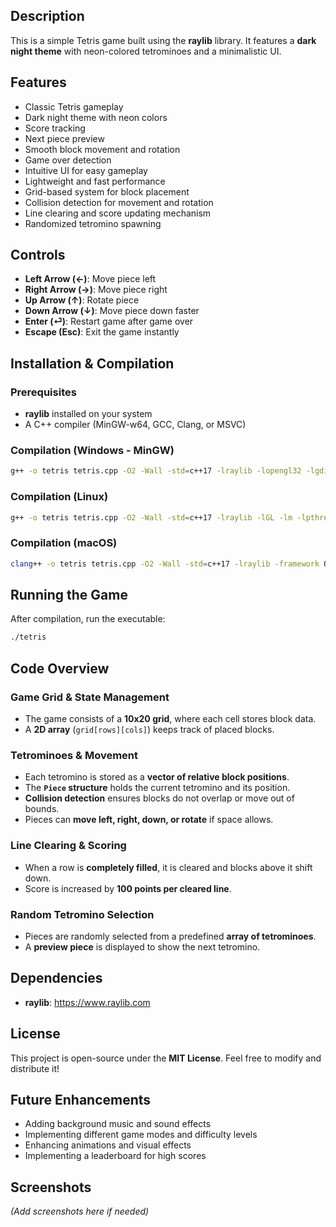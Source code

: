 

## Description
This is a simple Tetris game built using the **raylib** library. It features a **dark night theme** with neon-colored tetrominoes and a minimalistic UI.

## Features
- Classic Tetris gameplay
- Dark night theme with neon colors
- Score tracking
- Next piece preview
- Smooth block movement and rotation
- Game over detection
- Intuitive UI for easy gameplay
- Lightweight and fast performance
- Grid-based system for block placement
- Collision detection for movement and rotation
- Line clearing and score updating mechanism
- Randomized tetromino spawning

## Controls
- **Left Arrow (←)**: Move piece left
- **Right Arrow (→)**: Move piece right
- **Up Arrow (↑)**: Rotate piece
- **Down Arrow (↓)**: Move piece down faster
- **Enter (⏎)**: Restart game after game over
- **Escape (Esc)**: Exit the game instantly

## Installation & Compilation
### Prerequisites
- **raylib** installed on your system
- A C++ compiler (MinGW-w64, GCC, Clang, or MSVC)

### Compilation (Windows - MinGW)
```sh
g++ -o tetris tetris.cpp -O2 -Wall -std=c++17 -lraylib -lopengl32 -lgdi32 -lwinmm
```

### Compilation (Linux)
```sh
g++ -o tetris tetris.cpp -O2 -Wall -std=c++17 -lraylib -lGL -lm -lpthread -ldl -lrt -lX11
```

### Compilation (macOS)
```sh
clang++ -o tetris tetris.cpp -O2 -Wall -std=c++17 -lraylib -framework OpenGL -framework Cocoa -framework IOKit -framework CoreVideo
```

## Running the Game
After compilation, run the executable:
```sh
./tetris
```

## Code Overview
### Game Grid & State Management
- The game consists of a **10x20 grid**, where each cell stores block data.
- A **2D array** (`grid[rows][cols]`) keeps track of placed blocks.

### Tetrominoes & Movement
- Each tetromino is stored as a **vector of relative block positions**.
- The **`Piece` structure** holds the current tetromino and its position.
- **Collision detection** ensures blocks do not overlap or move out of bounds.
- Pieces can **move left, right, down, or rotate** if space allows.

### Line Clearing & Scoring
- When a row is **completely filled**, it is cleared and blocks above it shift down.
- Score is increased by **100 points per cleared line**.

### Random Tetromino Selection
- Pieces are randomly selected from a predefined **array of tetrominoes**.
- A **preview piece** is displayed to show the next tetromino.

## Dependencies
- **raylib**: https://www.raylib.com

## License
This project is open-source under the **MIT License**. Feel free to modify and distribute it!

## Future Enhancements
- Adding background music and sound effects
- Implementing different game modes and difficulty levels
- Enhancing animations and visual effects
- Implementing a leaderboard for high scores

## Screenshots
*(Add screenshots here if needed)*


